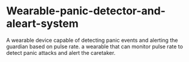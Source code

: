 # Wearable-panic-detector-and-aleart-system
A wearable device capable of detecting panic events and alerting the guardian based on pulse rate. a wearable that can monitor pulse rate to detect panic attacks and alert the caretaker.
